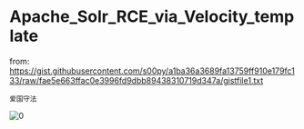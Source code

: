# Apache_Solr_RCE_via_Velocity_template

from: https://gist.githubusercontent.com/s00py/a1ba36a3689fa13759ff910e179fc133/raw/fae5e663ffac0e3996fd9dbb89438310719d347a/gistfile1.txt

```
爱国守法
```
![0](https://github.com/wyzxxz/Apache_Solr_RCE_via_Velocity_template/blob/master/1.png)



